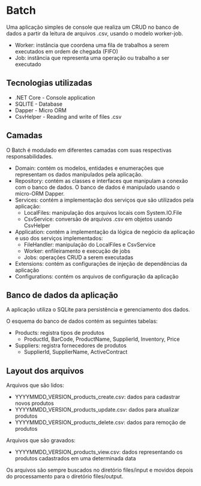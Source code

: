 # Batch

Uma aplicação simples de console que realiza um CRUD no banco de dados a partir da leitura de arquivos .csv, usando o modelo worker-job.

* Worker: instância que coordena uma fila de trabalhos a serem executados em ordem de chegada (FIFO)
* Job: instância que representa uma operação ou trabalho a ser executado

## Tecnologias utilizadas

* .NET Core - Console application
* SQLITE - Database
* Dapper - Micro ORM
* CsvHelper - Reading and write of files .csv

## Camadas

O Batch é modulado em diferentes camadas com suas respectivas responsabilidades. 
* Domain: contém os modelos, entidades e enumerações que representam os dados manipulados pela aplicação.
* Repository: contém as classes e interfaces que manipulam a conexão com o banco de dados. O banco de dados é manipulado usando o micro-ORM Dapper. 
* Services: contém a implementação dos serviços que são utilizados pela aplicação:
    * LocalFiles: manipulação dos arquivos locais com System.IO.File
    * CsvService: conversão de arquivos .csv em objetos usando CsvHelper
* Application: contém a implementação da lógica de negócio da aplicação e uso dos serviços implementados:
    * FileHandler: manipulação do LocalFiles e CsvService
    * Worker: enfileiramento e execução de jobs
    * Jobs: operações CRUD a serem executadas
* Extensions: contém as configurações de injeção de dependências da aplicação
* Configurations: contém os arquivos de configuração da aplicação

## Banco de dados da aplicação

A aplicação utiliza o SQLite para persistência e gerenciamento dos dados.

O esquema do banco de dados contém as seguintes tabelas:
* Products: registra tipos de produtos
    * ProductId, BarCode, ProductName, SupplierId, Inventory, Price
* Suppliers: registra fornecedores de produtos
    * SupplierId, SupplierName, ActiveContract

## Layout dos arquivos

Arquivos que são lidos:

* YYYYMMDD_VERSION_products_create.csv: dados para cadastrar novos produtos
* YYYYMMDD_VERSION_products_update.csv: dados para atualizar produtos
* YYYYMMDD_VERSION_products_delete.csv: dados para remoção de produtos

Arquivos que são gravados:

* YYYYMMDD_VERSION_products_view.csv: dados representando os produtos cadastrados em uma determinada data


Os arquivos são sempre buscados no diretório files/input e movidos depois do processamento para o diretório files/output. 